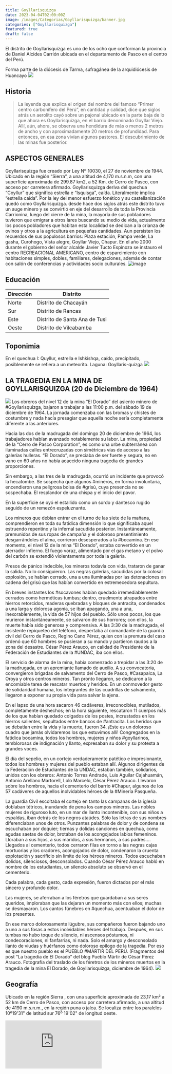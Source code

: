 ```yaml
---
title: Goyllarisquizga
date: 2023-04-04T02:00:00Z
image: /images/Categorias/Goyllarisquizga/banner.jpg
categories: ["Goyllarisquizga"]
featured: true
draft: false
---
```


El distrito de Goyllarisquizga es uno de los ocho que conforman la provincia de Daniel Alcides Carrión ubicada en el departamento de Pasco en el centro del Perú.

Forma parte de la diócesis de Tarma, sufragánea de la arquidiócesis de Huancayo
![](https://upload.wikimedia.org/wikipedia/commons/thumb/b/b2/Tarma_Santa_Ana.jpg/800px-Tarma_Santa_Ana.jpg)
## Historia

>La leyenda que explica el origen del nombre del famoso “Primer centro carbonífero del Perú”, en cantidad y calidad, dice que siglos atrás un aerolito cayó sobre un pajonal ubicado en la parte baja de lo que ahora es Goyllarisquizga, en el barrio denominado Goyllar Viejo. Allí, aún, ahora, se observa una hendidura de más o menos 2 metros de ancho y con aproximadamente 20 metros de profundidad. Para entonces, en esa zona vivían algunos pastores. El descubrimiento de las minas fue posterior.

## ASPECTOS GENERALES 

Goyllarisquizga fue creado por Ley Nº 10030, el 27 de noviembre de 1944. Ubicado en la región “Sierra”, a una altitud de 4,170 m.s.n.m, con una superficie aproximada de 299.87 km2, a 52 Km. de Cerro de Pasco, con acceso por carretera  afirmado. Goyllarisquizga deriva del quechua “Coyllur” que significa estrella e “Isquisga”, caída. Literalmente implica “estrella caída”. Por la ley del menor esfuerzo fonético y su castellanización quedó como Goyllarisquizga.
desde hace dos siglos atrás este distrito tuvo un auge minero y se convirtió en eje del desarrollo de toda la Provincia Carrionina, luego del cierre de la mina, la mayoría de sus pobladores tuvieron que emigrar a otros lares buscando su medio de vida, actualmente los pocos pobladores que habitan esta localidad se dedican a la crianza de ovinos y otros a la agricultura en pequeñas cantidades.
Aun persisten los recuerdos de sus populosos barrios: Plaza estación, Pampa verde, La gasha, Curohogo, Vista alegre, Goyllar Viejo, Chapur.  En el año 2000 durante el gobierno del señor alcalde Javier Tucto Espinoza se instauro el centro RECREACIONAL AMERICANO, centro de esparcimiento con habitaciones simples, dobles, familiares, delegaciones, además de contar con salón de conferencias y actividades socio culturales.
![image](/images/Categorias/Goyllarisquizga/banner.jpg)

## Educación
| Dirección | Distrito                |
|-----------|-------------------------|
| Norte     | Distrito de Chacayán    |
| Sur       | Distrito de Rancas      |
| Este      | Distrito de Santa Ana de Tusi |
| Oeste     | Distrito de Vilcabamba  |


## Toponimia
En el quechua I: Quyllur, estrella e Ishkishqa, caído, precipitado, posiblemente se refiera a un meteorito.
Laguna: Goyllaris-quizga
![](https://lh5.googleusercontent.com/p/AF1QipPJj2q0WZ3GJVG2cdTk4tOASuSMWzDn49bOzB6V=w548-h318-n-k-no)
## LA TRAGEDIA EN LA MINA DE GOYLLARISQUIZGA (20 de Diciembre de 1964)
![](http://1.bp.blogspot.com/-rqO1Y2o3NPo/VJQ63pKmlxI/AAAAAAAAG3Y/66OdPR9F_Rw/s1600/FOTO%2BMausoleo%2Bde%2Blos%2B58%2Bmineros%2Bde%2BGoyllarisquizga.JPG)
Los obreros del nivel 12 de la mina “El Dorado” del asiento minero de #Goyllarisquizga, bajaron a trabajar a las 11:00 p.m. del sábado 19 de diciembre de 1964. La jornada comenzaba con las bromas y chistes de costumbre y nada hacía presagiar que aquella noche sería completamente diferente a las anteriores.<p></p>Hacia las dos de la madrugada del domingo 20 de diciembre de 1964, los trabajadores habían avanzado notablemente su labor. La mina, propiedad de la “Cerro de Pasco Corporation”, es como una urbe subterránea con iluminadas calles entrecruzadas con simétricas vías de acceso a las galerías hulleras. “El Dorado”, se preciaba de ser fuerte y segura, no en vano en 60 años no había acaecido ninguna tragedia de grandes proporciones.<p></p> Sin embargo, a las tres de la madrugada, ocurrió un incidente que provocó la hecatombe. Se sospecha que algunos #mineros, en forma involuntaria, encendieron una peligrosa bolsa de #grisú, cuya presencia no se sospechaba. El resplandor de una chispa y el inicio del pavor.<p></p> En la superficie se oyó el estallido como un sordo y dantesco rugido seguido de un remezón espeluznante.<p></p>
Los mineros que debían entrar en el turno de las siete de la mañana, comprendieron en toda su fatídica dimensión lo que significaba aquel estruendo repentino y la infernal sacudida posterior. Instantáneamente, premunidos de sus ropas de campaña y el doloroso presentimiento desgarrándoles el alma, corrieron desesperados a la #bocamina. En ese momento, el nivel 12 de la mina “El Dorado”, estaba convertido en un aterrador infierno. El fuego voraz, alimentado por el gas metano y el polvo del carbón se extendió violentamente por toda la galería.<p></p> Presos de pánico indecible, los mineros todavía con vida, trataron de ganar la salida. No lo consiguieron. Las negras galerías, sacudidas por la colosal explosión, se habían cerrado, una a una iluminadas por las detonaciones en cadena del grisú que las habían convertido en estremecedora sepultura.<p></p>
En breves instantes los #socavones habían quedado irremediablemente cerrados como herméticas tumbas; dentro, cruelmente atrapados entre hierros retorcidos, maderas quebradas y bloques de antracita, condenados a una larga y dolorosa agonía, se iban apagando, una a una, inexorablemente, la vida de 57 hijos del pueblo. Sólo unos pocos, los que murieron instantáneamente, se salvaron de sus horrores; con ellos, la muerte había sido generosa y comprensiva.
A las 3:30 de la madrugada, el insistente repiqueteo del teléfono, despertaba al comandante de la guardia civil del Cerro de Pasco, Regino Cano Pérez, quien con la premura del caso ordenó que 60 hombres se pusieran a su mando y partieron raudos a la zona del desastre. César Pérez Arauco, en calidad de Presidente de la Federación de Estudiantes de la #UNDAC, iba con ellos.<p></p>
El servicio de alarma de la mina, había comenzado a trepidar a las 3:20 de la madrugada, en un apremiante llamado de auxilio. A su convocatoria, convergieron brigadas de salvamento del Cerro de Pasco, #Casapalca, La Oroya y otros centros mineros. Tan pronto llegaron, se dedicaron a la encomiable tarea de rescatar muertos y heridos. En un conmovedor gesto de solidaridad humana, los integrantes de las cuadrillas de salvamento, llegaron a exponer su propia vida para salvar la ajena.<p></p>
En el lapso de una hora sacaron 46 cadáveres, irreconocibles, mutilados, completamente deshechos; en la hora siguiente, rescataron 11 cuerpos más de los que habían quedado colgados de los postes, incrustados en los hierros salientes, sepultados entre bancos de #antracita. Los heridos que se debatían entre la vida y la muerte, fueron 34. ¡Este es un doloroso cuadro que jamás olvidaremos los que estuvimos allí! Congregados en la fatídica bocamina, todos los hombres, mujeres y niños #goyllarinos, temblorosos de indignación y llanto, expresaban su dolor y su protesta a grandes voces.<p></p>
El día del sepelio, en un cortejo verdaderamente patético e impresionante, todos los hombres y mujeres del pueblo estaban allí. Algunos dirigentes de la Federación de Estudiantes de la UNDAC, estaban también, solidarios, unidos con los obreros: Antonio Torres Andrade, Luis Aguilar Cajahuamán, Antonio Arellano Martorell, Lolo Marcelo, César Pérez Arauco. Llevaron sobre los hombros, hacia el cementerio del barrio #Chapur, algunos de los 57 cadáveres de aquellos inolvidables héroes de la #Minería Pasqueña.<p></p>
La guardia Civil escoltaba el cortejo en tanto las campanas de la iglesia doblaban tétricos, inundando de pena los campos mineros. Las nobles mujeres de riguroso luto, en un mar de llanto incontenible, con sus niños a espaldas, iban detrás de los negros ataúdes. Sólo las letras de sus nombres diferenciaban unos de otros. Punzantes palabras de dolor y de condena se escuchaban por doquier; tiernas y dolidas canciones en quechua, como agudas saetas de dolor, brotaban de los acongojados labios femeninos. Lloraban a sus hijos, a sus maridos, a sus hermanos, a sus padres…. 
Llegados al cementerio, todos cerraron filas en torno a las negras cajas mortuorias y los oradores, acongojados de dolor, condenaron la cruenta explotación y sacrificio sin límite de los héroes mineros. Todos escuchaban dolidos, silenciosos, desconsolados. Cuando César Pérez Arauco habló en nombre de los estudiantes, un silencio absoluto se observó en el cementerio.<p></p> Cada palabra, cada gesto, cada expresión, fueron dictados por el más sincero y profundo dolor.<p></p>
Las mujeres, se aferraban a los féretros que guardaban a sus seres queridos, imploraban que las dejaran un momento más con ellos; muchas se desmayaron. Los cantos fúnebres en #quechua, acentuaban el dolor de los presentes.<p></p> En ese marco dolorosamente lúgubre, sus compañeros fueron bajando uno a uno a sus fosas a estos inolvidables héroes del trabajo. Después, en sus tumbas no hubo toque de silencio, ni ascensos póstumos, ni condecoraciones, ni fanfarrias, ni nada. Solo el amargo y desconsolado llanto de viudas y huérfanos como doloroso epílogo de la tragedia. Por eso es que nuestro pueblo es el PUEBLO #MÁRTIR DEL PERÚ.
(Fragmentos del post “La tragedia de El Dorado” del blog Pueblo Mártir de César Pérez Arauco. Fotografía del traslado de los féretros de los mineros muertos en la tragedia de la mina El Dorado, de Goyllarisquizga, diciembre de 1964).
![](https://scontent.ftru2-3.fna.fbcdn.net/v/t1.6435-9/130234052_206473054391745_353207668717364348_n.jpg?_nc_cat=101&cb=99be929b-59f725be&ccb=1-7&_nc_sid=730e14&_nc_ohc=i-AuEs9_6doAX_8D5_J&_nc_ht=scontent.ftru2-3.fna&oh=00_AfA-E4W1PZrmFzckdl4rnD49_7ZpP8skL3Cd7HzB1wZTbQ&oe=64DC4380)

## Geografía
Ubicado en la región Sierra , con una superficie aproximada de 23,17 km² a 52 km de Cerro de Pasco, con acceso por carretera afirmado, a una altitud de 4190 m.s.n.m., en la región puna o jalca. Se localiza entre los paralelos 10º19'31" de latitud sur 76º 19'02" de longitud oeste.

<div class="aspect-w-16 aspect-h-9">
  <iframe src="https://www.google.com/maps/embed?pb=!1m18!1m12!1m3!1d15182.372413528015!2d-76.42548303914614!3d-10.476616908474119!2m3!1f0!2f0!3f0!3m2!1i1024!2i768!4f13.1!3m3!1m2!1s0x910807b19dcec929%3A0xd28b2827c596ebf4!2sGoyllarisquizga%2019710!5e1!3m2!1ses-419!2spe!4v1690148620099!5m2!1ses-419!2spe" 
    class="w-full h-full"
    style="border:0;"
    allowfullscreen=""
    loading="lazy"
    referrerpolicy="no-referrer-when-downgrade"
  ></iframe>
</div>
